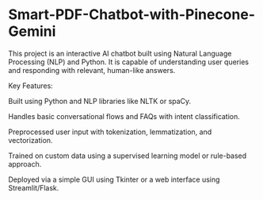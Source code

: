 # Smart-PDF-Chatbot-with-Pinecone-Gemini
This project is an interactive AI chatbot built using Natural Language Processing (NLP) and Python. It is capable of understanding user queries and responding with relevant, human-like answers.

Key Features:

Built using Python and NLP libraries like NLTK or spaCy.

Handles basic conversational flows and FAQs with intent classification.

Preprocessed user input with tokenization, lemmatization, and vectorization.

Trained on custom data using a supervised learning model or rule-based approach.

Deployed via a simple GUI using Tkinter or a web interface using Streamlit/Flask.
